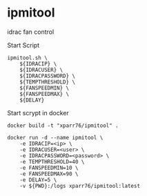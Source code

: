 # ipmitool
idrac fan control



Start Script
```
ipmitool.sh \
	${IDRACIP} \
	${IDRACUSER} \
	${IDRACPASSWORD} \
	${TEMPTHRESHOLD} \
	${FANSPEEDMIN} \
	${FANSPEEDMAX} \
	${DELAY}
```

Start scrypt in docker
```
docker build -t "xparr76/ipmitool" .
```
```
docker run -d --name ipmitool \
	-e IDRACIP=<ip> \
	-e IDRACUSER=<user> \
	-e IDRACPASSWORD=<password> \
	-e TEMPTHRESHOLD=40 \
	-e FANSPEEDMIN=10 \
	-e FANSPEEDMAX=90 \
	-e DELAY=5 \
	-v ${PWD}:/logs xparr76/ipmitool:latest
```
